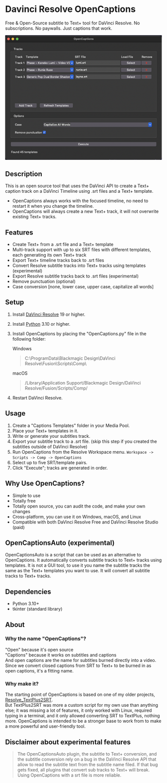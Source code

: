 # Davinci Resolve OpenCaptions
Free & Open-Source subtitle to Text+ tool for DaVinci Resolve. No subscriptions. No paywalls. Just captions that work.

![OpenCaptions](docs/images/ui.png)

## Description
This is an open source tool that uses the DaVinci API to create a Text+ caption track on a DaVinci Timeline using .srt files and a Text+ template.

- OpenCaptions always works with the focused timeline, no need to restart it when you change the timeline.
- OpenCaptions will always create a new Text+ track, it will not overwrite existing Text+ tracks.

## Features
- Create Text+ from a .srt file and a Text+ template
- Multi-track support with up to six SRT files with different templates, each generating its own Text+ track
- Export Text+ timeline tracks back to .srt files
- Convert Resolve subtitle tracks into Text+ tracks using templates (experimental)
- Export Resolve subtitle tracks back to .srt files (experimental)
- Remove punctuation (optional)
- Case conversion [none, lower case, upper case, capitalize all words]

## Setup
1. Install [DaVinci Resolve](https://www.blackmagicdesign.com/products/davinciresolve) 19 or higher.
2. Install [Python](https://www.python.org/downloads/) 3.10 or higher.
3. Install OpenCaptions by placing the "OpenCaptions.py" file in the following folder:
    
    Windows 
    > C:\ProgramData\Blackmagic Design\DaVinci Resolve\Fusion\Scripts\Comp\
    
    macOS  
    > /Library/Application Support/Blackmagic Design/DaVinci Resolve/Fusion/Scripts/Comp/

4. Restart DaVinci Resolve.

## Usage
1. Create a "Captions Templates" folder in your Media Pool. 
2. Place your Text+ templates in it.
3. Write or generate your subtitles track.
4. Export your subtitle track to a .srt file. (skip this step if you created the subtitles outside of DaVinci Resolve)
5. Run OpenCaptions from the Resolve Workspace menu. `Workspace -> Scripts -> Comp -> OpenCaptions`
6. Select up to five SRT/template pairs.
7. Click "Execute"; tracks are generated in order.

## Why Use OpenCaptions?
- Simple to use
- Totally free
- Totally open source, you can audit the code, and make your own changes
- Cross-platform, you can use it on Windows, macOS, and Linux
- Compatible with both DaVinci Resolve Free and DaVinci Resolve Studio (paid)

## OpenCaptionsAuto (experimental)
OpenCaptionsAuto is a script that can be used as an alternative to OpenCaptions. It automatically converts subtitle tracks to Text+ tracks using templates. It is not a GUI tool, to use it you name the subtitle tracks the same as the Text+ templates you want to use. It will convert all subtitle tracks to Text+ tracks. 

## Dependencies
- Python 3.10+
- tkinter (standard library)

## About

### Why the name "OpenCaptions"?
"Open" because it's open source  
"Captions" because it works on subtitles and captions  
And open captions are the name for subtitles burned directly into a video. Since we convert closed captions from SRT to Text+ to be burned in as open captions, it's a fitting name.

### Why make it?
The starting point of OpenCaptions is based on one of my older projects, [Resolve_TextPlus2SRT](https://github.com/david-ca6/Resolve_TextPlus2SRT).  
But TextPlus2SRT was more a custom script for my own use than anything else; it was missing a lot of features, it only worked with Linux, required typing in a terminal, and it only allowed converting SRT to TextPlus, nothing more. OpenCaptions is intended to be a stronger base to work from to make a more powerful and user-friendly tool.

## Disclaimer about experimental features
> The OpenCaptionsAuto plugin, the subtitle to Text+ conversion, and the subtitle conversion rely on a bug in the DaVinci Resolve API that allow to read the subtitle text from the subtitle name filed. If that bug gets fixed, all plugins that convert sub tracks to Text+ will break. Using OpenCaptions with a srt file is more reliable.